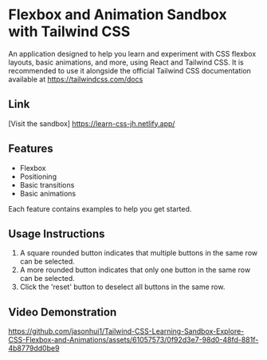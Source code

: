 # Flexbox and Animation Sandbox with Tailwind CSS
An application designed to help you learn and experiment with CSS flexbox layouts, basic animations, and more, using React and Tailwind CSS. It is recommended to use it alongside the official Tailwind CSS documentation available at https://tailwindcss.com/docs

## Link
[Visit the sandbox] https://learn-css-jh.netlify.app/

## Features

- Flexbox
- Positioning
- Basic transitions
- Basic animations

Each feature contains examples to help you get started.

## Usage Instructions

1. A square rounded button indicates that multiple buttons in the same row can be selected.
2. A more rounded button indicates that only one button in the same row can be selected.
3. Click the 'reset' button to deselect all buttons in the same row.

## Video Demonstration


https://github.com/jasonhui1/Tailwind-CSS-Learning-Sandbox-Explore-CSS-Flexbox-and-Animations/assets/61057573/0f92d3e7-98d0-48fd-881f-4b8779dd0be9

